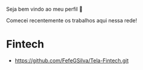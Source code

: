 Seja bem vindo ao meu perfil 👋

Comecei recentemente os trabalhos aqui nessa rede!


# Fintech

- https://github.com/FefeGSilva/Tela-Fintech.git

<!--
**FefeGSilva/FefeGSilva** is a ✨ _special_ ✨ repository because its `README.md` (this file) appears on your GitHub profile.

Here are some ideas to get you started:

- 🔭 I’m currently working on ...
- 🌱 I’m currently learning ...
- 👯 I’m looking to collaborate on ...
- 🤔 I’m looking for help with ...
- 💬 Ask me about ...
- 📫 How to reach me: ...
- 😄 Pronouns: ...
- ⚡ Fun fact: ...
-->
